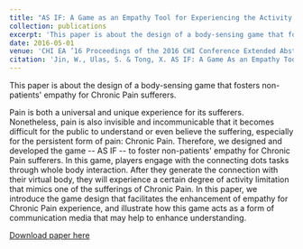 ```yaml
---
title: "AS IF: A Game as an Empathy Tool for Experiencing the Activity Limitations of Chronic Pain Patients"
collection: publications
excerpt: 'This paper is about the design of a body-sensing game that fosters non-patients' empathy for Chronic Pain sufferers.'
date: 2016-05-01
venue: 'CHI EA ’16 Proceedings of the 2016 CHI Conference Extended Abstracts on Human Factors in Computing Systems'
citation: 'Jin, W., Ulas, S. & Tong, X. AS IF: A Game As an Empathy Tool for Experiencing the Activity Limitations of Chronic Pain Patients. in CHI EA ’16 Proceedings of the 2016 CHI Conference Extended Abstracts on Human Factors in Computing Systems 172–175 (ACM, 2016). doi:10.1145/2851581.2890369'
---
```

This paper is about the design of a body-sensing game that fosters non-patients' empathy for Chronic Pain sufferers.

Pain is both a universal and unique experience for its sufferers. Nonetheless, pain is also invisible and incommunicable that it becomes difficult for the public to understand or even believe the suffering, especially for the persistent form of pain: Chronic Pain. Therefore, we designed and developed the game -- AS IF -- to foster non-patients' empathy for Chronic Pain sufferers. In this game, players engage with the connecting dots tasks through whole body interaction. After they generate the connection with their virtual body, they will experience a certain degree of activity limitation that mimics one of the sufferings of Chronic Pain. In this paper, we introduce the game design that facilitates the enhancement of empathy for Chronic Pain experience, and illustrate how this game acts as a form of communication media that may help to enhance understanding.


[Download paper here](http://weinajin.github.io/files/ASIF_JIN.pdf)
